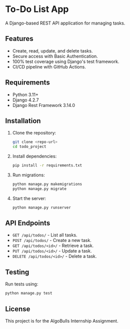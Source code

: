 # To-Do List App
A Django-based REST API application for managing tasks.

## Features
- Create, read, update, and delete tasks.
- Secure access with Basic Authentication.
- 100% test coverage using Django's test framework.
- CI/CD pipeline with GitHub Actions.

## Requirements
- Python 3.11+
- Django 4.2.7
- Django Rest Framework 3.14.0

## Installation
1. Clone the repository:
   ```bash
   git clone <repo-url>
   cd todo_project
   ```
2. Install dependencies:
   ```bash
   pip install -r requirements.txt
   ```
3. Run migrations:
   ```bash
   python manage.py makemigrations
   python manage.py migrate
   ```
4. Start the server:
   ```bash
   python manage.py runserver
   ```

## API Endpoints
- `GET /api/todos/` - List all tasks.
- `POST /api/todos/` - Create a new task.
- `GET /api/todos/<id>/` - Retrieve a task.
- `PUT /api/todos/<id>/` - Update a task.
- `DELETE /api/todos/<id>/` - Delete a task.

## Testing
Run tests using:
```bash
python manage.py test
```

## License
This project is for the AlgoBulls Internship Assignment.
